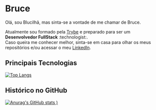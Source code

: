 # Bruce

Olá, sou Blucilhã, mas sinta-se a vontade de me chamar de Bruce.
<main>
  <p>
    Atualmente sou formado pela <a href="https://www.betrybe.com/">Trybe</a> e preparado para ser um <strong>Desenvolvedor FullStack</strong> :technologist:.
    <br>
    Caso queira me conhecer melhor, sinta-se em casa para olhar os meus repositórios e/ou acessar o meu <a href="https://www.linkedin.com/in/blucilhanascimento/">LinkedIn</a>.
  </p>
</main>

## Principais Tecnologias
[![Top Langs](https://github-readme-stats.vercel.app/api/top-langs/?username=Blucilha&layout=compact)](https://github.com/anuraghazra/github-readme-stats)


## Histórico no GitHub
  [![Anurag's GitHub stats](https://github-readme-stats.vercel.app/api?username=Blucilha&show_icons=true&theme=radical)
)](https://github.com/anuraghazra/github-readme-stats)
